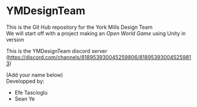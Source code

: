 # YMDesignTeam

This is the Git Hub repository for the York Mills Design Team  
We will start off with a project making an *Open World Game* using Unity in version 

This is the YMDesignTeam discord server (https://discord.com/channels/818953930045259806/818953930045259813)

(Add your name below)  
Developped by:
- Efe Tascioglu
- Sean Ye

